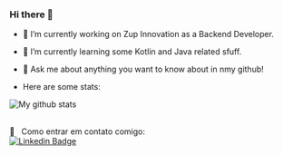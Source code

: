 ### Hi there 👋

<!--
**magnoazneto/magnoazneto** is a ✨ _special_ ✨ repository because its `README.md` (this file) appears on your GitHub profile.

Here are some ideas to get you started:
-->

- 🔭 I’m currently working on Zup Innovation as a Backend Developer.
- 🌱 I’m currently learning some Kotlin and Java related sfuff.
- 💬 Ask me about anything you want to know about in nmy github!

- Here are some stats:
<img align="center" src="https://github-readme-stats-anuraghazra1.vercel.app/api?username=magnoazneto&show_icons=true&line_height=27&include_all_commits=true" alt="My github stats" />


<br/> :email: &nbsp; Como entrar em contato comigo: 
<br/> [![Linkedin Badge](https://img.shields.io/badge/-MagnoAzevedo-blue?style=flat-square&logo=Linkedin&logoColor=white&link=https://www.linkedin.com/in/magnoazevedo/)](https://www.linkedin.com/in/magnoazevedo//) 
